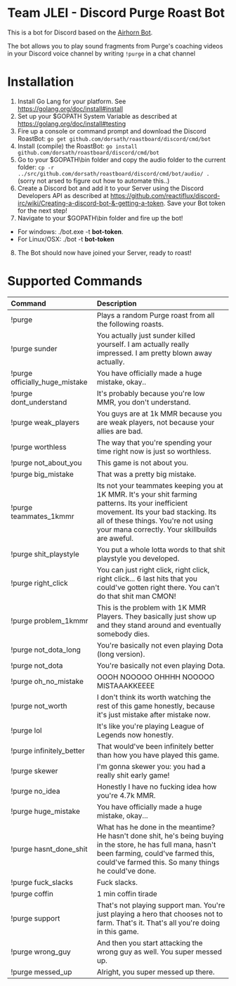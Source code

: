 # Team JLEI - Discord Purge Roast Bot

This is a bot for Discord based on the [Airhorn Bot](https://github.com/hammerandchisel/airhornbot/).

The bot allows you to play sound fragments from Purge's coaching videos in your Discord voice channel by writing `!purge` in a chat channel

# Installation

1. Install Go Lang for your platform. See https://golang.org/doc/install#install
2. Set up your $GOPATH System Variable as described at https://golang.org/doc/install#testing
3. Fire up a console or command prompt and download the Discord RoastBot: `go get github.com/dorsath/roastboard/discord/cmd/bot`
4. Install (compile) the RoastBot: `go install github.com/dorsath/roastboard/discord/cmd/bot`
5. Go to your $GOPATH\bin folder and copy the audio folder to the current folder: `cp -r ../src/github.com/dorsath/roastboard/discord/cmd/bot/audio/ .` (sorry not arsed to figure out how to automate this..)
6. Create a Discord bot and add it to your Server using the Discord Developers API as described at https://github.com/reactiflux/discord-irc/wiki/Creating-a-discord-bot-&-getting-a-token. Save your Bot token for the next step!
7. Navigate to your $GOPATH\bin folder and fire up the bot!
  * For windows: ./bot.exe -t **bot-token**. 
  * For Linux/OSX: ./bot -t **bot-token**
8. The Bot should now have joined your Server, ready to roast!

# Supported Commands

| Command       | Description           |
| :------------ |:----------------------|
| !purge        | Plays a random Purge roast from all the following roasts. |
| !purge sunder | You actually just sunder killed yourself. I am actually really impressed. I am pretty blown away actually. |
| !purge officially_huge_mistake | You have officially made a huge mistake, okay.. |
| !purge dont_understand | It's probably because you're low MMR, you don't understand. |
| !purge weak_players | You guys are at 1k MMR because you are weak players, not because your allies are bad. |
| !purge worthless | The way that you're spending your time right now is just so worthless. |
| !purge not_about_you | This game is not about you. |
| !purge big_mistake | That was a pretty big mistake. |
| !purge teammates_1kmmr | Its not your teammates keeping you at 1K MMR. It's your shit farming patterns. Its your inefficient movement. Its your bad stacking. Its all of these things. You're not using your mana correctly. Your skillbuilds are aweful. |
| !purge shit_playstyle | You put a whole lotta words to that shit playstyle you developed. |
| !purge right_click | You can just right click, right click, right click... 6 last hits that you could've gotten right there. You can't do that shit man CMON! |
| !purge problem_1kmmr | This is the problem with 1K MMR Players. They basically just show up and they stand around and eventually somebody dies. |
| !purge not_dota_long | You're basically not even playing Dota (long version). |
| !purge not_dota | You're basically not even playing Dota. |
| !purge oh_no_mistake | OOOH NOOOOO OHHHH NOOOOO MISTAAAKKEEEE |
| !purge not_worth | I don't think its worth watching the rest of this game honestly, because it's just mistake after mistake now. |
| !purge lol | It's like you're playing League of Legends now honestly. |
| !purge infinitely_better | That would've been infinitely better than how you have played this game. |
| !purge skewer | I'm gonna skewer you: you had a really shit early game! |
| !purge no_idea | Honestly I have no fucking idea how you're 4.7k MMR. |
| !purge huge_mistake | You have officially made a huge mistake, okay... |
| !purge hasnt_done_shit | What has he done in the meantime? He hasn't done shit, he's being buying in the store, he has full mana, hasn't been farming, could've farmed this, could've farmed this. So many things he could've done. |
| !purge fuck_slacks | Fuck slacks. |
| !purge coffin | 1 min coffin tirade |
| !purge support | That's not playing support man. You're just playing a hero that chooses not to farm. That's it. That's all you're doing in this game. |
| !purge wrong_guy | And then you start attacking the wrong guy as well. You super messed up. |
| !purge messed_up | Alright, you super messed up there. |
